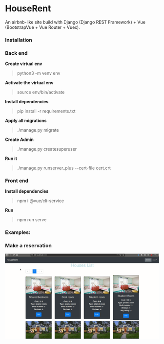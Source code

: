 # HouseRent
An airbnb-like site build with Django (Django REST Framework) + Vue (BootstrapVue + Vue Router + Vuex).


### Installation

### Back end

**Create virtual env**
> python3 -m venv env	

**Activate the virtual env**
> source env/bin/activate

**Install dependencies**
> pip install -r requirements.txt

**Apply all migrations**
> ./manage.py migrate

**Create Admin**
> ./manage.py createsuperuser

**Run it**
> ./manage.py runserver_plus --cert-file cert.crt

### Front end

**Install dependencies**
> npm i @vue/cli-service

**Run**
> npm run serve

### Examples:

### Make a reservation

![reserve](https://github.com/spno77/HouseRent/blob/master/backend/media/reserve.gif)